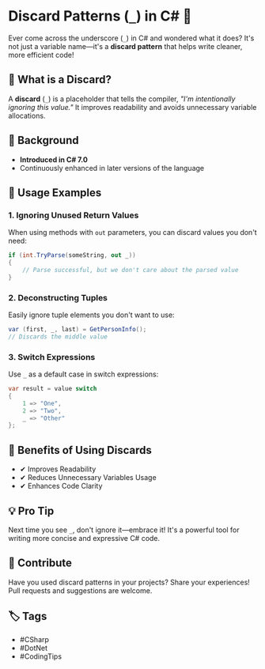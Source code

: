# Discard Patterns (`_`) in C# 🚀

Ever come across the underscore (`_`) in C# and wondered what it does? It's not just a variable name—it's a **discard pattern** that helps write cleaner, more efficient code!

## 🔹 What is a Discard?

A **discard** (`_`) is a placeholder that tells the compiler, *"I'm intentionally ignoring this value."* It improves readability and avoids unnecessary variable allocations.

## 🔹 Background

- **Introduced in C# 7.0**
- Continuously enhanced in later versions of the language

## 🔹 Usage Examples

### 1. Ignoring Unused Return Values

When using methods with `out` parameters, you can discard values you don't need:

```csharp
if (int.TryParse(someString, out _))
{
    // Parse successful, but we don't care about the parsed value
}
```

### 2. Deconstructing Tuples

Easily ignore tuple elements you don't want to use:

```csharp
var (first, _, last) = GetPersonInfo();
// Discards the middle value
```

### 3. Switch Expressions

Use `_` as a default case in switch expressions:

```csharp
var result = value switch
{
    1 => "One",
    2 => "Two",
    _ => "Other"
};
```

## 🚀 Benefits of Using Discards

- ✔ Improves Readability
- ✔ Reduces Unnecessary Variables Usage
- ✔ Enhances Code Clarity

## 💡 Pro Tip

Next time you see `_`, don't ignore it—embrace it! It's a powerful tool for writing more concise and expressive C# code.

## 🤝 Contribute

Have you used discard patterns in your projects? Share your experiences! Pull requests and suggestions are welcome.

## 🏷️ Tags
- #CSharp
- #DotNet
- #CodingTips
